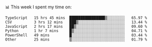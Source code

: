 📊 This week I spent my time on:
<!--START_SECTION:waka-->

```text
TypeScript   15 hrs 45 mins  ████████████████▒░░░░░░░░   65.97 %
CSV          3 hrs 12 mins   ███▒░░░░░░░░░░░░░░░░░░░░░   13.44 %
JavaScript   2 hrs 17 mins   ██▒░░░░░░░░░░░░░░░░░░░░░░   09.60 %
Python       1 hr 7 mins     █▒░░░░░░░░░░░░░░░░░░░░░░░   04.71 %
PowerShell   49 mins         █░░░░░░░░░░░░░░░░░░░░░░░░   03.44 %
Other        25 mins         ▒░░░░░░░░░░░░░░░░░░░░░░░░   01.79 %
```

<!--END_SECTION:waka-->

